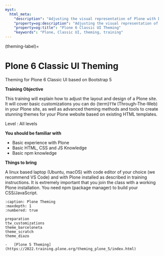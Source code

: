 ```yaml
---
myst:
  html_meta:
    "description": "Adjusting the visual representation of Plone with Diazo"
    "property=og:description": "Adjusting the visual representation of Plone with Diazo"
    "property=og:title": "Plone 6 Classic UI Theming"
    "keywords": "Plone, Classic UI, theming, training"
---
```


(theming-label)=

# Plone 6 Classic UI Theming

Theming for Plone 6 Classic UI based on Bootstrap 5

**Training Objective**

This training will explain how to adjust the layout and design of a Plone site.
It will cover basic customizations you can do {term}`TTW` (Through-The-Web) in your Plone site,
as well as advanced theming methods and tools to create stunning themes for your Plone website based on existing HTML templates.

Level
: All levels

**You should be familiar with**
- Basic experience with Plone
- Basic HTML, CSS and JS Knowledge
- Basic npm knowledge


**Things to bring**

A linux based laptop (Ubuntu, macOS) with code editor of your choice (we recommend VS Code) and with Plone installed as described in training instructions. It is extremely important that you join the class with a working Plone installation. You need npm (package manager) to build your CSS/JavaScript.

```{toctree}
:caption: Plone Theming
:maxdepth: 1
:numbered: true

preparation
ttw_customizations
theme_barceloneta
theme_scratch
theme_diazo
```


```{seealso}
-   [Plone 5 Theming](https://2022.training.plone.org/theming_plone_5/index.html)
```
